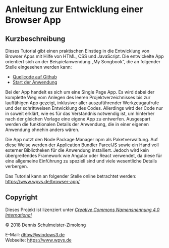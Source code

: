 Anleitung zur Entwicklung einer Browser App
===========================================

Kurzbeschreibung
----------------

Dieses Tutorial gibt einen praktischen Einstieg in die Entwicklung von
Browser Apps mit Hilfe von HTML, CSS und JavaScript. Die entwickelte App
orientiert sich an der Beispielanwendung „My Songbook”, die an folgender
Stelle eingesehen werden kann:

 * [Quellcode auf Github](https://github.com/DennisSchulmeister/dhbwka-wwi-webprog-my-songbook)
 * [Start der Anwendung](https://www.wpvs.de/my-songbook/)

Bei der App handelt es sich um eine Single Page App. Es wird dabei der
komplette Weg vom Anlegen des leeren Projektverzeichnisses bis zur
lauffähigen App gezeigt, inklusiver aller auszuführender Werkzeugaufrufe
und der schrittweisen Entwicklung des Codes. Allerdings wird der Code nur
in soweit erklärt, wie es für das Verständnis notwendig ist, um hinterher
nach der gleichen Vorlage eine eigene App zu entwerfen. Ausgespart werden
die funktionalen Details der Anwendung, die in einer eigenen Anwendung
ohnehin anders wären.

Die App nutzt den Node Package Manager npm als Paketverwaltung. Auf diese
Weise werden der Application Bundler ParcelJS sowie ein Hand voll externer
Bibliotheken für die Anwendung installiert. Jedoch wird kein übergreifendes
Framework wie Angular oder React verwendet, da diese für eine allgemeine
Einführung zu speziell sind und viele wesentliche Details verbergen.

Das Tutorial kann an folgender Stelle online betrachtet werden:
https://www.wpvs.de/browser-app/

Copyright
---------

Dieses Projekt ist lizenziert unter
[_Creative Commons Namensnennung 4.0 International_](http://creativecommons.org/licenses/by/4.0/)

© 2018 Dennis Schulmeister-Zimolong <br/>

E-Mail: [dhbw@windows3.de](mailto:dhbw@windows3.de) <br/>
Webseite: https://www.wpvs.de
